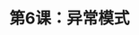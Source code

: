 <link href="../../../css/style.css" rel="stylesheet" type="text/css" />

# 第6课：异常模式
  

  

  

  

